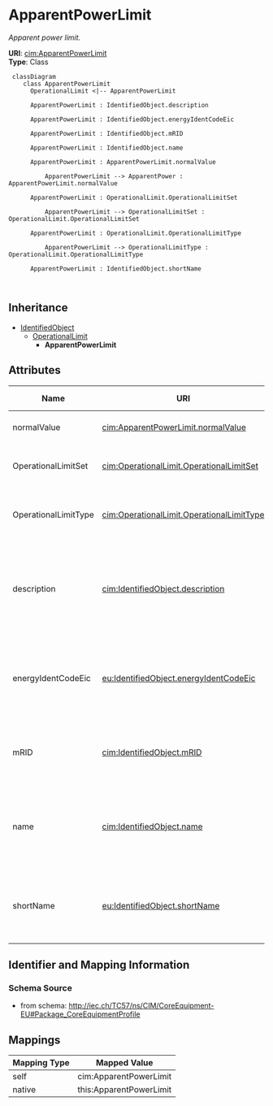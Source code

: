 # ApparentPowerLimit


_Apparent power limit._





**URI**: [cim:ApparentPowerLimit](http://iec.ch/TC57/CIM100#ApparentPowerLimit)<br />
**Type**: Class




```mermaid
 classDiagram
    class ApparentPowerLimit
      OperationalLimit <|-- ApparentPowerLimit
      
      ApparentPowerLimit : IdentifiedObject.description
        
      ApparentPowerLimit : IdentifiedObject.energyIdentCodeEic
        
      ApparentPowerLimit : IdentifiedObject.mRID
        
      ApparentPowerLimit : IdentifiedObject.name
        
      ApparentPowerLimit : ApparentPowerLimit.normalValue
        
          ApparentPowerLimit --> ApparentPower : ApparentPowerLimit.normalValue
        
      ApparentPowerLimit : OperationalLimit.OperationalLimitSet
        
          ApparentPowerLimit --> OperationalLimitSet : OperationalLimit.OperationalLimitSet
        
      ApparentPowerLimit : OperationalLimit.OperationalLimitType
        
          ApparentPowerLimit --> OperationalLimitType : OperationalLimit.OperationalLimitType
        
      ApparentPowerLimit : IdentifiedObject.shortName
        
      
```





## Inheritance
* [IdentifiedObject](IdentifiedObject.md)
    * [OperationalLimit](OperationalLimit.md)
        * **ApparentPowerLimit**



## Attributes


| Name | URI | Cardinality and Range | Description | Inheritance |
| ---  | --- | --- | --- | --- |
| normalValue | [cim:ApparentPowerLimit.normalValue](http://iec.ch/TC57/CIM100#ApparentPowerLimit.normalValue) | 1..1 <br />  [ApparentPower](ApparentPower.md)  | The normal apparent power limit | direct |
| OperationalLimitSet | [cim:OperationalLimit.OperationalLimitSet](http://iec.ch/TC57/CIM100#OperationalLimit.OperationalLimitSet) | 1..1 <br />  [OperationalLimitSet](OperationalLimitSet.md)  | The limit set to which the limit values belong | [OperationalLimit](OperationalLimit.md) |
| OperationalLimitType | [cim:OperationalLimit.OperationalLimitType](http://iec.ch/TC57/CIM100#OperationalLimit.OperationalLimitType) | 1..1 <br />  [OperationalLimitType](OperationalLimitType.md)  | The limit type associated with this limit | [OperationalLimit](OperationalLimit.md) |
| description | [cim:IdentifiedObject.description](http://iec.ch/TC57/CIM100#IdentifiedObject.description) | 0..1 <br />  string  | The description is a free human readable text describing or naming the object | [IdentifiedObject](IdentifiedObject.md) |
| energyIdentCodeEic | [eu:IdentifiedObject.energyIdentCodeEic](http://iec.ch/TC57/CIM100-European#IdentifiedObject.energyIdentCodeEic) | 0..1 <br />  string  | The attribute is used for an exchange of the EIC code (Energy identification ... | [IdentifiedObject](IdentifiedObject.md) |
| mRID | [cim:IdentifiedObject.mRID](http://iec.ch/TC57/CIM100#IdentifiedObject.mRID) | 1..1 <br />  string  | Master resource identifier issued by a model authority | [IdentifiedObject](IdentifiedObject.md) |
| name | [cim:IdentifiedObject.name](http://iec.ch/TC57/CIM100#IdentifiedObject.name) | 1..1 <br />  string  | The name is any free human readable and possibly non unique text naming the o... | [IdentifiedObject](IdentifiedObject.md) |
| shortName | [eu:IdentifiedObject.shortName](http://iec.ch/TC57/CIM100-European#IdentifiedObject.shortName) | 0..1 <br />  string  | The attribute is used for an exchange of a human readable short name with len... | [IdentifiedObject](IdentifiedObject.md) |









## Identifier and Mapping Information







### Schema Source


* from schema: http://iec.ch/TC57/ns/CIM/CoreEquipment-EU#Package_CoreEquipmentProfile





## Mappings

| Mapping Type | Mapped Value |
| ---  | ---  |
| self | cim:ApparentPowerLimit |
| native | this:ApparentPowerLimit |





